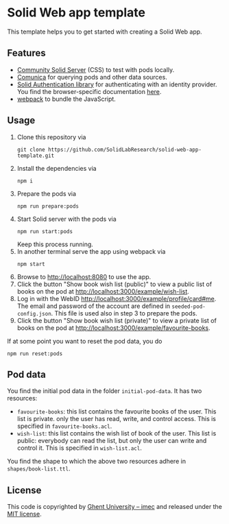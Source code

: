 # Solid Web app template

This template helps you to get started with creating a Solid Web app.

## Features

- [Community Solid Server](https://github.com/CommunitySolidServer/CommunitySolidServer) (CSS) to test with pods locally.
- [Comunica](https://comunica.dev/) for querying pods and other data sources.
- [Solid Authentication library](https://github.com/inrupt/solid-client-authn-js) 
  for authenticating with an identity provider.
  You find the browser-specific documentation 
  [here](https://docs.inrupt.com/developer-tools/javascript/client-libraries/tutorial/authenticate-browser/).
- [webpack](https://webpack.js.org/) to bundle the JavaScript.

## Usage

1. Clone this repository via
   ```shell
   git clone https://github.com/SolidLabResearch/solid-web-app-template.git
   ```
2. Install the dependencies via 
   ```shell
   npm i
   ```
3. Prepare the pods via
   ```shell
   npm run prepare:pods
   ```
4. Start Solid server with the pods via
   ```shell
   npm run start:pods
   ```
   Keep this process running.
5. In another terminal serve the app using webpack via
   ```shell
   npm start
   ```
6. Browse to <http://localhost:8080> to use the app.
7. Click the button "Show book wish list (public)" to view a public list of books on the pod
   at <http://localhost:3000/example/wish-list>.
8. Log in with the WebID <http://localhost:3000/example/profile/card#me>.
   The email and password of the account are defined in `seeded-pod-config.json`.
   This file is used also in step 3 to prepare the pods.
9. Click the button "Show book wish list (private)" to view a private list of books on the pod
   at <http://localhost:3000/example/favourite-books>.

If at some point you want to reset the pod data,
you do 
```shell
npm run reset:pods
```

## Pod data

You find the initial pod data in the folder `initial-pod-data`.
It has two resources:
- `favourite-books`: this list contains the favourite books of the user. 
   This list is private. only the user has read, write, and control access.
   This is specified in `favourite-books.acl`.
- `wish-list`: this list contains the wish list of book of the user.
   This list is public: everybody can read the list, but only the user can write and control it.
   This is specified in `wish-list.acl`.

You find the shape to which the above two resources adhere in `shapes/book-list.ttl`.

## License

This code is copyrighted by [Ghent University – imec](http://idlab.ugent.be/) and
released under the [MIT license](http://opensource.org/licenses/MIT).
